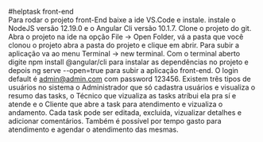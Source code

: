 #helptask front-end  
Para rodar o projeto front-End baixe a ide VS.Code e instale. 
instale o NodeJS versão 12.19.0 e o Angular Cli versão 10.1.7. 
Clone o projeto do git. Abra o projeto na ide na opção File -> Open Folder, vá a pasta que você clonou o projeto abra a pasta do projeto e clique em abrir. 
Para subir a aplicação va ao menu Terminal -> new terminal. 
Com o terminal aberto digite npm install  @angular/cli para instalar as dependências no projeto e depois ng serve --open=true para subir a aplicação front-end. 
O login default é admin@admin.com com password 123456. 
Existem três tipos de usuários no sistema o Administrador que só cadastra usuários e visualiza o resumo das tasks, 
o Técnico que vizualiza as tasks atríbui ela pra sí e atende e o Cliente que abre a task para atendimento e vizualiza o andamento. 
Cada task pode ser editada, excluida, vizualizar detalhes e adicionar comentários. 
Também é possível por tempo gasto para atendimento e agendar o atendimento das mesmas.
